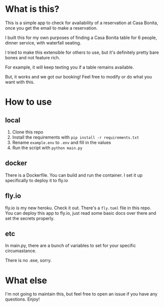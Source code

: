 # What is this?
This is a simple app to check for availability of a reservation at Casa Bonita, once you get the email to make a reservation.

I built this for my own purposes of finding a Casa Bonita table for 6 people, dinner service, with waterfall seating.

I tried to make this extensible for others to use, but it's definitely pretty bare bones and not feature rich.

For example, it will keep texting you if a table remains available. 

But, it works and we got our booking! Feel free to modify or do what you want with this.

# How to use
## local
1. Clone this repo
2. Install the requirements with `pip install -r requirements.txt`
3. Rename `example.env` to `.env` and fill in the values
4. Run the script with `python main.py`

## docker
There is a Dockerfile. You can build and run the container. I set it up specifically to deploy it to fly.io

## fly.io
fly.io is my new heroku. Check it out. There's a `fly.toml` file in this repo. 
You can deploy this app to fly.io, just read some basic docs over there and set the secrets properly.

## etc
In main.py, there are a bunch of variables to set for your specific circumastance.

There is no .exe, sorry.

# What else
I'm not going to maintain this, but feel free to open an issue if you have any questions. 
Enjoy!
